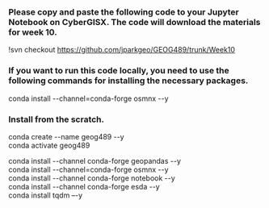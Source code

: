 ### Please copy and paste the following code to your Jupyter Notebook on CyberGISX. The code will download the materials for week 10.

!svn checkout https://github.com/jparkgeo/GEOG489/trunk/Week10

### If you want to run this code locally, you need to use the following commands for installing the necessary packages.

conda install --channel=conda-forge osmnx --y


### Install from the scratch.

conda create --name geog489 --y <br>
conda activate geog489 <br>

conda install --channel conda-forge geopandas --y <br>
conda install --channel=conda-forge osmnx --y <br>
conda install --channel conda-forge notebook --y <br>
conda install --channel conda-forge esda --y <br>
conda install tqdm –-y <br>
